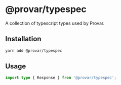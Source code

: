 # @provar/typespec

A collection of typescript types used by Provar.

## Installation

```bash
yarn add @provar/typespec
```

## Usage

```ts
import type { Response } from '@provar/typespec';
```

